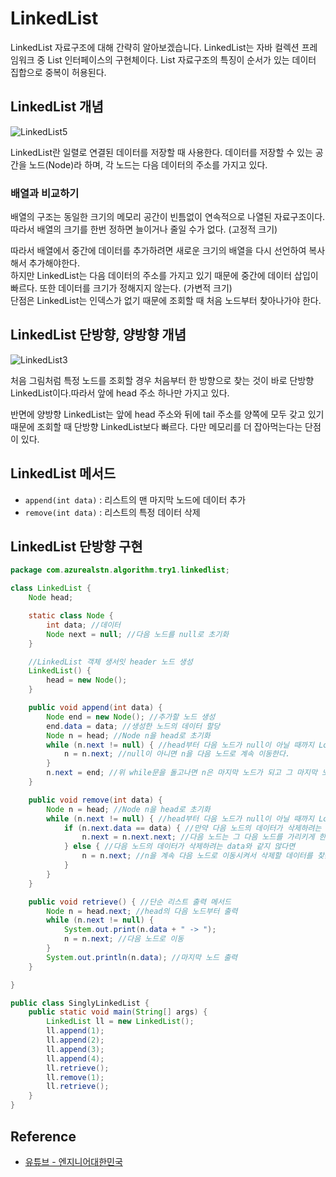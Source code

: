 # LinkedList

LinkedList 자료구조에 대해 간략히 알아보겠습니다. LinkedList는 자바 컬렉션 프레임워크 중 List 인터페이스의 구현체이다. List 자료구조의 특징이 순서가 있는 데이터 집합으로 중복이 허용된다.

## LinkedList 개념

![LinkedList5](https://user-images.githubusercontent.com/55525868/221391857-36c6049b-b1c0-4874-800c-d62edc03c409.png)

LinkedList란 일렬로 연결된 데이터를 저장할 때 사용한다. 데이터를 저장할 수 있는 공간을 노드(Node)라 하며, 각 노드는 다음 데이터의 주소를 가지고 있다.

###  배열과 비교하기
배열의 구조는 동일한 크기의 메모리 공간이 빈틈없이 연속적으로 나열된 자료구조이다. 따라서 배열의 크기를 한번 정하면 늘이거나 줄일 수가 없다. (고정적 크기)

따라서 배열에서 중간에 데이터를 추가하려면 새로운 크기의 배열을 다시 선언하여 복사해서 추가해야한다.  
하지만 LinkedList는 다음 데이터의 주소를 가지고 있기 때문에 중간에 데이터 삽입이 빠르다. 또한 데이터를 크기가 정해지지 않는다. (가변적 크기)  
단점은 LinkedList는 인덱스가 없기 때문에 조회할 때 처음 노드부터 찾아나가야 한다.

## LinkedList 단방향, 양방향 개념

![LinkedList3](https://user-images.githubusercontent.com/55525868/221391862-7690bc0d-a776-4f23-8958-7b7085e3152e.png)

처음 그림처럼 특정 노드를 조회할 경우 처음부터 한 방향으로 찾는 것이 바로 단방향 LinkedList이다.따라서 앞에 head 주소 하나만 가지고 있다.

반면에 양방향 LinkedList는 앞에 head 주소와 뒤에 tail 주소를 양쪽에 모두 갖고 있기 때문에 조회할 때 단방향 LinkedList보다 빠르다. 다만 메모리를 더 잡아먹는다는 단점이 있다.

## LinkedList 메서드

- `append(int data)` : 리스트의 맨 마지막 노드에 데이터 추가
- `remove(int data)` : 리스트의 특정 데이터 삭제 

## LinkedList 단방향 구현

```java
package com.azurealstn.algorithm.try1.linkedlist;

class LinkedList {
    Node head;

    static class Node {
        int data; //데이터
        Node next = null; //다음 노드를 null로 초기화
    }

    //LinkedList 객체 생서잇 header 노드 생성
    LinkedList() {
        head = new Node();
    }

    public void append(int data) {
        Node end = new Node(); //추가할 노드 생성
        end.data = data; //생성한 노드의 데이터 할당
        Node n = head; //Node n을 head로 초기화
        while (n.next != null) { //head부터 다음 노드가 null이 아닐 때까지 Loop!
            n = n.next; //null이 아니면 n을 다음 노드로 계속 이동한다.
        }
        n.next = end; //위 while문을 돌고나면 n은 마지막 노드가 되고 그 마지막 노드의 다음 노드에 end를 할당
    }

    public void remove(int data) {
        Node n = head; //Node n을 head로 초기화
        while (n.next != null) { //head부터 다음 노드가 null이 아닐 때까지 Loop!
            if (n.next.data == data) { //만약 다음 노드의 데이터가 삭제하려는 data와 같다면
                n.next = n.next.next; //다음 노드는 그 다음 노드를 가리키게 한다.
            } else { //다음 노드의 데이터가 삭제하려는 data와 같지 않다면
                n = n.next; //n을 계속 다음 노드로 이동시켜서 삭제할 데이터를 찾는다.
            }
        }
    }

    public void retrieve() { //단순 리스트 출력 메서드
        Node n = head.next; //head의 다음 노드부터 출력
        while (n.next != null) {
            System.out.print(n.data + " -> ");
            n = n.next; //다음 노드로 이동
        }
        System.out.println(n.data); //마지막 노드 출력
    }

}

public class SinglyLinkedList {
    public static void main(String[] args) {
        LinkedList ll = new LinkedList();
        ll.append(1);
        ll.append(2);
        ll.append(3);
        ll.append(4);
        ll.retrieve();
        ll.remove(1);
        ll.retrieve();
    }
}
```

## Reference

- [유튜브 - 엔지니어대한민국](https://www.youtube.com/@eleanorlim/videos)